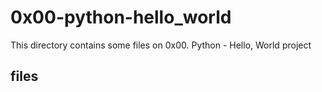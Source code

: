 # 0x00-python-hello_world

This directory contains some files on 0x00. Python - Hello, World project

## files

